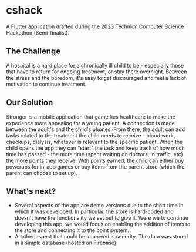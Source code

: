 # cshack

A Flutter application drafted during the 2023 Technion Computer Science Hackathon (Semi-finalist).

## The Challenge
A hospital is a hard place for a chronically ill child to be - especially those that have to return for ongoing treatment, or stay there overnight. Between the stress and the boredom, it's easy to get discouraged and feel a lack of motivation to continue treatment.

## Our Solution
Stronger is a mobile application that gameifies healthcare to make the experience more appealing for a young patient. A connection is made between the adult's and the child's phones. From there, the adult can add tasks related to the treatment the child needs to receive - blood work, checkups, dialysis, whatever is relevant to the specific patient. When the child opens the app they can "start" the task and keep track of how much time has passed - the more time (spent waiting on doctors, in traffic, etc) the more points they receive.
With points earned, the child can either buy powerups for in-app games or buy items from the parent store (which the parent can choose to set up).

## What's next?
- Several aspects of the app are demo versions due to the short time in which it was developed. In particular, the store is hard-coded and doesn't have the functionality we set out to give it. Were we to continue developing this app, we would focus on enabling the addition of items to the store and connecting it to the point system.
- Another aspect that could be improved is security. The data was stored in a simple database (hosted on Firebase)
